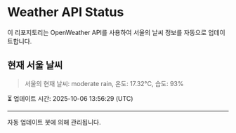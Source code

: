 
# Weather API Status

이 리포지토리는 OpenWeather API를 사용하여 서울의 날씨 정보를 자동으로 업데이트합니다.

## 현재 서울 날씨
> 서울의 현재 날씨: moderate rain, 온도: 17.32°C, 습도: 93%

⏳ 업데이트 시간: 2025-10-06 13:56:29 (UTC)

---
자동 업데이트 봇에 의해 관리됩니다.
